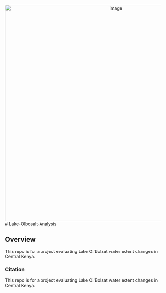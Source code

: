 <div style="text-align: center;">
  <a href="[file:///C:/Users/e.wanjiku/Pictures/olbolsat.PNG](https://docs.google.com/presentation/d/15AqhQSxbfynNi3oMYDvdMoE3JqXS1cTy/edit?usp=drive_link&ouid=109886203603461803715&rtpof=true&sd=true)]">
    <img src="img/cover.png" alt="image" width="700">
  </a>
</div>
# Lake-Olbosalt-Analysis

## Overview

This repo is for a project evaluating Lake Ol'Bolsat water extent changes in Central Kenya.

### Citation


This repo is for a project evaluating Lake Ol'Bolsat water extent changes in Central Kenya.
